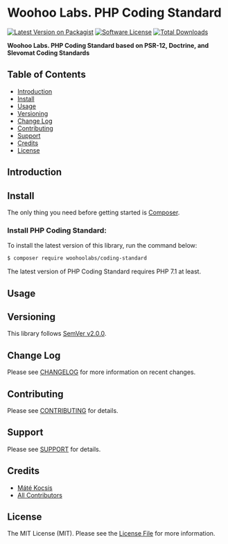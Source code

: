 # Woohoo Labs. PHP Coding Standard

[![Latest Version on Packagist][ico-version]][link-packagist]
[![Software License][ico-license]](LICENSE.md)
[![Total Downloads][ico-downloads]][link-downloads]

**Woohoo Labs. PHP Coding Standard based on PSR-12, Doctrine, and Slevomat Coding Standards**

## Table of Contents

* [Introduction](#introduction)
* [Install](#install)
* [Usage](#basic-usage)
* [Versioning](#versioning)
* [Change Log](#change-log)
* [Contributing](#contributing)
* [Support](#support)
* [Credits](#credits)
* [License](#license)

## Introduction

## Install

The only thing you need before getting started is [Composer](https://getcomposer.org).

### Install PHP Coding Standard:

To install the latest version of this library, run the command below:

```bash
$ composer require woohoolabs/coding-standard
```

The latest version of PHP Coding Standard requires PHP 7.1 at least.

## Usage

## Versioning

This library follows [SemVer v2.0.0](https://semver.org/).

## Change Log

Please see [CHANGELOG](CHANGELOG.md) for more information on recent changes.

## Contributing

Please see [CONTRIBUTING](CONTRIBUTING.md) for details.

## Support

Please see [SUPPORT](SUPPORT.md) for details.

## Credits

- [Máté Kocsis][link-author]
- [All Contributors][link-contributors]

## License

The MIT License (MIT). Please see the [License File](LICENSE.md) for more information.

[ico-version]: https://img.shields.io/packagist/v/woohoolabs/coding-standard.svg
[ico-license]: https://img.shields.io/badge/license-MIT-brightgreen.svg
[ico-downloads]: https://img.shields.io/packagist/dt/woohoolabs/coding-standard.svg

[link-packagist]: https://packagist.org/packages/woohoolabs/coding-standard
[link-downloads]: https://packagist.org/packages/woohoolabs/coding-standard
[link-author]: https://github.com/kocsismate
[link-contributors]: ../../contributors
